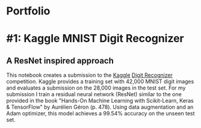 # Portfolio
# #1: Kaggle MNIST Digit Recognizer
## A ResNet inspired approach
This notebook creates a submission to the [Kaggle](https://www.kaggle.com/) [Digit Recognizer](https://www.kaggle.com/c/digit-recognizer) competition. Kaggle provides a training set with 42,000 MNIST digit images and evaluates a submission on the 28,000 images in the test set. For my submission I train a residual neural network (ResNet) similar to the one provided in the book "Hands-On Machine Learning with Scikit-Learn, Keras & TensorFlow" by Aurélien Géron (p. 478). Using data augmentation and an Adam optimizer, this model achieves a 99.54% accuracy on the unseen test set.

